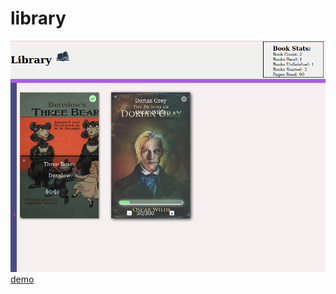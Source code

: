 # library

![preview-website](github-images/library-preview.png)
[demo](https://aaronsighs.github.io/library/)
